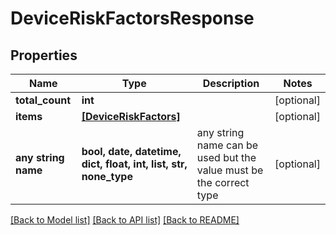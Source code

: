 # DeviceRiskFactorsResponse


## Properties
Name | Type | Description | Notes
------------ | ------------- | ------------- | -------------
**total_count** | **int** |  | [optional] 
**items** | [**[DeviceRiskFactors]**](DeviceRiskFactors.md) |  | [optional] 
**any string name** | **bool, date, datetime, dict, float, int, list, str, none_type** | any string name can be used but the value must be the correct type | [optional]

[[Back to Model list]](../README.md#documentation-for-models) [[Back to API list]](../README.md#documentation-for-api-endpoints) [[Back to README]](../README.md)


